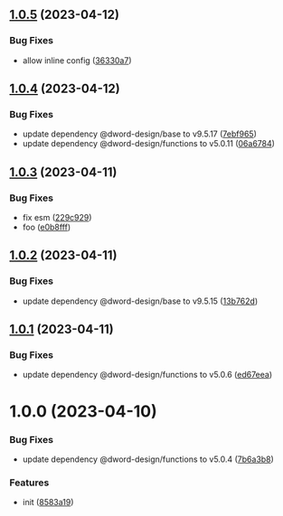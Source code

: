 ## [1.0.5](https://github.com/dword-design/jiti-babel-transform/compare/v1.0.4...v1.0.5) (2023-04-12)


### Bug Fixes

* allow inline config ([36330a7](https://github.com/dword-design/jiti-babel-transform/commit/36330a7a4c160da4c58a99d9828f2b5025ba8460))

## [1.0.4](https://github.com/dword-design/jiti-babel-transform/compare/v1.0.3...v1.0.4) (2023-04-12)


### Bug Fixes

* update dependency @dword-design/base to v9.5.17 ([7ebf965](https://github.com/dword-design/jiti-babel-transform/commit/7ebf9653b9bb0e147480e03eda4f862f1ce1cbfe))
* update dependency @dword-design/functions to v5.0.11 ([06a6784](https://github.com/dword-design/jiti-babel-transform/commit/06a6784cc74d25169ef58a96a2fd8f4f0ee2687c))

## [1.0.3](https://github.com/dword-design/jiti-babel-transform/compare/v1.0.2...v1.0.3) (2023-04-11)


### Bug Fixes

* fix esm ([229c929](https://github.com/dword-design/jiti-babel-transform/commit/229c929726211e759137996528450595d8dce0ca))
* foo ([e0b8fff](https://github.com/dword-design/jiti-babel-transform/commit/e0b8fffa53e5f5a8693e14dc2dc39887c867bb5f))

## [1.0.2](https://github.com/dword-design/jiti-babel-transform/compare/v1.0.1...v1.0.2) (2023-04-11)


### Bug Fixes

* update dependency @dword-design/base to v9.5.15 ([13b762d](https://github.com/dword-design/jiti-babel-transform/commit/13b762db7178c9776c6ef51d64498dd02e36ce80))

## [1.0.1](https://github.com/dword-design/jiti-babel-transform/compare/v1.0.0...v1.0.1) (2023-04-11)


### Bug Fixes

* update dependency @dword-design/functions to v5.0.6 ([ed67eea](https://github.com/dword-design/jiti-babel-transform/commit/ed67eea2756a5b25b4f26cd9425be4d025b264f8))

# 1.0.0 (2023-04-10)


### Bug Fixes

* update dependency @dword-design/functions to v5.0.4 ([7b6a3b8](https://github.com/dword-design/jiti-babel-transform/commit/7b6a3b8cd1b8f53f7cd89d07c75d5eb78abaecf0))


### Features

* init ([8583a19](https://github.com/dword-design/jiti-babel-transform/commit/8583a19c65a327eb9d0d34a28a462153c07b82c7))
